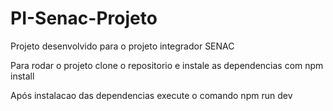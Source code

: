 # PI-Senac-Projeto
Projeto desenvolvido para o projeto integrador SENAC

Para rodar o projeto clone o repositorio e instale as dependencias com npm install

Após instalacao das dependencias execute o comando npm run dev


